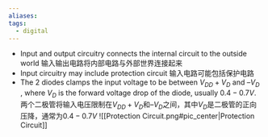 ```yaml
---
aliases: 
tags:
  - digital
---
```

- Input and output circuitry connects the internal circuit to the outside world
  输入输出电路将内部电路与外部世界连接起来
- Input circuitry may include protection circuit
  输入电路可能包括保护电路
- The 2 diodes clamps the input voltage to be between $V_{DD}+V_D$ and $–V_D$ , where $V_D$ is the forward voltage drop of the diode, usually $0.4-0.7V$.
  两个二极管将输入电压限制在$V_{DD}+V_D$和$–V_D$之间，其中$V_D$是二极管的正向压降，通常为$0.4-0.7V$
![[Protection Circuit.png#pic_center|Protection Circuit]]
